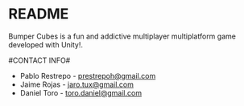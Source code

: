 # README #

Bumper Cubes is a fun and addictive multiplayer multiplatform game developed with Unity!.

#CONTACT INFO#

* Pablo Restrepo - prestrepoh@gmail.com
* Jaime Rojas - jaro.tux@gmail.com
* Daniel Toro - toro.daniel@gmail.com